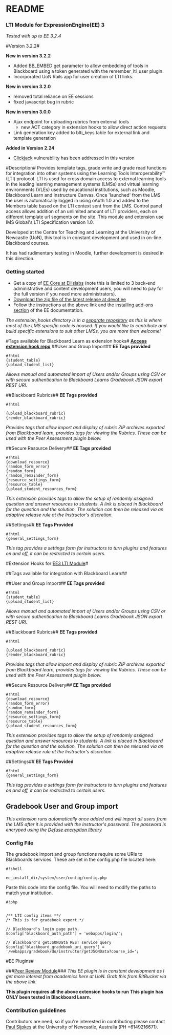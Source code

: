 # README #

### LTI Module for ExpressionEngine(EE) 3 ###
*Tested with up to EE 3.2.4*

#Version 3.2.2#

**New in version 3.2.2**
* Added BB_EMBED get parameter to allow embedding of tools in Blackboard
using a token generated with the remember_lti_user plugin.
* Incorporated UoN Rails app for user creation of LTI links.

**New in version 3.2.0**

* removed total reliance on EE sessions
* fixed javascript bug in rubric

**New in version 3.0.0**

* Ajax endpoint for uploading rubrics from external tools
  - new ACT category in extension hooks to allow direct action requests
* Link generation key added to blti_keys table for external link and template generation

**Added in Version 2.24**

* [Clickjack](https://www.owasp.org/index.php/Clickjacking) vulnerability has been addressed in this version

#Description#
Provides template tags, grade write and grade read functions for integration into other systems using the Learning Tools Interoperability™ (LTI) protocol. LTI is used for cross domain access to external learning tools in the leading learning management systems (LMSs) and virtual learning environments (VLEs) used by educational institutions, such as Moodle, Blackboard Learn and Instructure Canvas. Once 'launched' from the LMS the user is automatically logged in using oAuth 1.0 and added to the Members table based on the LTI context sent from the LMS. Control panel access allows addition of an unlimited amount of LTI providers, each on different template url segments on the site. This module and extension use IMS Global's LTI Specification version 1.0.

Developed at the Centre for Teaching and Learning at the University of Newcastle (UoN), this tool is in constant development and used in on-line Blackboard courses.

It has had rudimentary testing in Moodle, further development is desired in this direction.

### Getting started ###

* Get a copy of [EE Core at Ellislabs](https://store.ellislab.com/#ee-core) (note this is limited to 3 back-end administrative and content development users, you will need to pay for the full version if you need more administrators).
* [Download the zip file of the latest release at devot:ee](https://devot-ee.com/add-ons/learning-tools-integration)
* Follow the instructions at the above link and the [installing add-ons section](https://docs.expressionengine.com/latest/cp/addons/index.html) of the EE documentation.

*The extension_hooks directory is in a [separate repository](https://bitbucket.org/sijpkes/ee3-lti-extension-hooks/overview) as this is where most of the LMS specific code is housed.  If you would like to contribute and build specific extensions to suit other LMSs, you are more than welcome!*

#Tags available for Blackboard Learn as extension hooks#
**[Access extension hook repo](https://bitbucket.org/sijpkes/ee3-lti-extension-hooks/overview)**
##User and Group Import##
**EE Tags provided**
```
#!html
{student_table}
{upload_student_list}
```
*Allows manual and automated import of Users and/or Groups using CSV or with secure authentication to Blackboard Learns Gradebook JSON export REST URI.*

##Blackboard Rubrics##
**EE Tags provided**
```
#!html

{upload_blackboard_rubric}
{render_blackboard_rubric}
```
*Provides tags that allow import and display of rubric ZIP archives exported from Blackboard learn, provides tags for viewing the Rubrics.  These can be used with the Peer Assessment plugin below.*

##Secure Resource Delivery##
**EE Tags provided**
```
#!html
{download_resource}
{random_form_error}
{random_form}
{random_remainder_form}
{resource_settings_form}
{resource_table}
{upload_student_resources_form}
```
*This extension provides tags to allow the setup of randomly assigned question and answer resources to students.  A link is placed in Blackboard for the question and the solution.  The solution can then be released via an adaptive release rule at the Instructor's discretion.*

##Settings##
**EE Tags Provided**
```
#!html
{general_settings_form}
```
*This tag provides a settings form for instructors to turn plugins and features on and off, it can be restricted to certain users.*

#Extension Hooks for [EE3 LTI Module](https://bitbucket.org/sijpkes/ee3-lti-module/overview)#

##Tags available for integration with Blackboard Learn##

##User and Group Import##
**EE Tags provided**
```
#!html
{student_table}
{upload_student_list}
```
*Allows manual and automated import of Users and/or Groups using CSV or with secure authentication to Blackboard Learns Gradebook JSON export REST URI.*

##Blackboard Rubrics##
**EE Tags provided**
```
#!html

{upload_blackboard_rubric}
{render_blackboard_rubric}
```
*Provides tags that allow import and display of rubric ZIP archives exported from Blackboard learn, provides tags for viewing the Rubrics.  These can be used with the Peer Assessment plugin below.*

##Secure Resource Delivery##
**EE Tags provided**
```
#!html
{download_resource}
{random_form_error}
{random_form}
{random_remainder_form}
{resource_settings_form}
{resource_table}
{upload_student_resources_form}
```
*This extension provides tags to allow the setup of randomly assigned question and answer resources to students.  A link is placed in Blackboard for the question and the solution.  The solution can then be released via an adaptive release rule at the Instructor's discretion.*

##Settings##
**EE Tags Provided**
```
#!html
{general_settings_form}
```
*This tag provides a settings form for instructors to turn plugins and features on and off, it can be restricted to certain users.*

## Gradebook User and Group import ##
*This extension runs automatically once added and will import all users from the LMS after it is provided with the Instructor's password. The password is encryped using the [Defuse encryption library](https://github.com/defuse/php-encryption)*
### Config File ###
The gradebook import and group functions require some URIs to Blackboards services.  These are set in the config.php file located here:
```
#!shell

ee_install_dir/system/user/config/config.php
```
 
Paste this code into the config file. You will need to modify the paths to match your institution.
```
#!php


/** LTI config items **/
/* This is for gradebook export */

// Blackboard's login page path.
$config['blackboard_auth_path'] = 'webapps/login/';

// Blackboard's getJSONData REST service query 
$config['blackboard_gradebook_uri_query'] = '/webapps/gradebook/do/instructor/getJSONData?course_id=';
```

#EE Plugins#

###[Peer Review Module](https://bitbucket.org/sijpkes/lti-peer-assessment)###
*This EE plugin is in constant development as I get more interest from academics here at UoN.  Grab this from BitBucket via the above link.*

**This plugin requires all the above extension hooks to run**
**This plugin has ONLY been tested in Blackboard Learn.**



### Contribution guidelines ###

Contributors are need, so if you're interested in contributing please contact [Paul Sijpkes](mailto:paul.sijpkes@newcastle.edu.au) at the University of Newcastle, Australia (PH +6149216671).